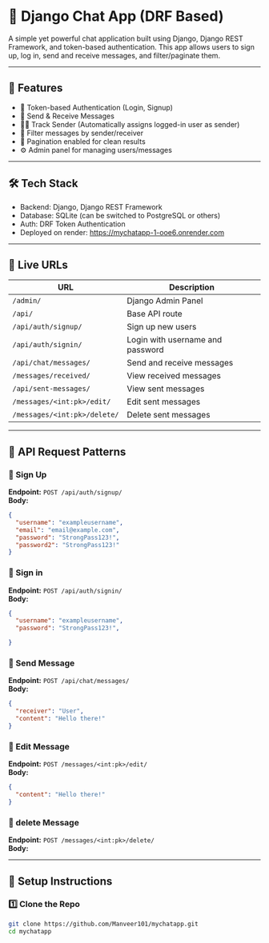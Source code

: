 # 💬 Django Chat App (DRF Based)

A simple yet powerful chat application built using Django, Django REST Framework, and token-based authentication. This app allows users to sign up, log in, send and receive messages, and filter/paginate them.

---

## 🚀 Features

- 🔐 Token-based Authentication (Login, Signup)
- 📩 Send & Receive Messages
- 🧑‍💬 Track Sender (Automatically assigns logged-in user as sender)
- 🔎 Filter messages by sender/receiver
- 📄 Pagination enabled for clean results
- ⚙️ Admin panel for managing users/messages

---

## 🛠 Tech Stack

- Backend: Django, Django REST Framework
- Database: SQLite (can be switched to PostgreSQL or others)
- Auth: DRF Token Authentication
- Deployed on render: https://mychatapp-1-ooe6.onrender.com

---

## 🚀 Live URLs

| URL | Description |
|-----|-------------|
| `/admin/` | Django Admin Panel |
| `/api/` | Base API route |
| `/api/auth/signup/` | Sign up new users |
| `/api/auth/signin/` | Login with username and password |
| `/api/chat/messages/` | Send and receive messages |
| `/messages/received/` | View received messages |
| `/api/sent-messages/` | View sent messages |
| `/messages/<int:pk>/edit/` | Edit sent messages |
| `/messages/<int:pk>/delete/` | Delete sent messages |

---

## 🧪 API Request Patterns

### 📝 Sign Up

**Endpoint:** `POST /api/auth/signup/`  
**Body:**

```json
{
  "username": "exampleusername",
  "email": "email@example.com",
  "password": "StrongPass123!",
  "password2": "StrongPass123!"
}
```

### 📝 Sign in

**Endpoint:** `POST /api/auth/signin/`  
**Body:**

```json
{
  "username": "exampleusername",
  "password": "StrongPass123!",

}
```

### 📝 Send Message

**Endpoint:** `POST /api/chat/messages/`  
**Body:**

```json
{
  "receiver": "User",
  "content": "Hello there!"
}
```

### 📝 Edit Message

**Endpoint:** `POST /messages/<int:pk>/edit/`  
**Body:**

```json
{
  "content": "Hello there!"
}
```

### 📝 delete Message

**Endpoint:** `POST /messages/<int:pk>/delete/`  
**Body:**

---

## 🔧 Setup Instructions

### 1️⃣ Clone the Repo

```bash
git clone https://github.com/Manveer101/mychatapp.git
cd mychatapp
```

